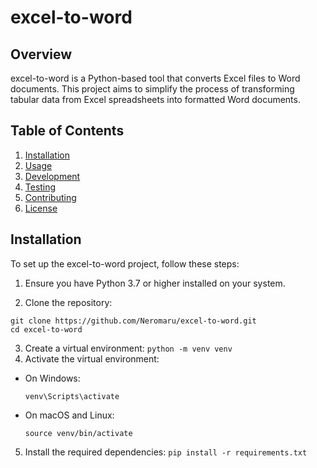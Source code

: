 # excel-to-word

## Overview

excel-to-word is a Python-based tool that converts Excel files to Word documents. This project aims to simplify the process of transforming tabular data from Excel spreadsheets into formatted Word documents.

## Table of Contents

1. [Installation](#installation)
2. [Usage](#usage)
3. [Development](#development)
4. [Testing](#testing)
5. [Contributing](#contributing)
6. [License](#license)

## Installation

To set up the excel-to-word project, follow these steps:

1. Ensure you have Python 3.7 or higher installed on your system.

2. Clone the repository:

```
git clone https://github.com/Neromaru/excel-to-word.git
cd excel-to-word
```

3. Create a virtual environment:
`python -m venv venv`
4. Activate the virtual environment:
- On Windows:
  ```
  venv\Scripts\activate
  ```
- On macOS and Linux:
  ```
  source venv/bin/activate
  ```

5. Install the required dependencies:
`pip install -r requirements.txt`

